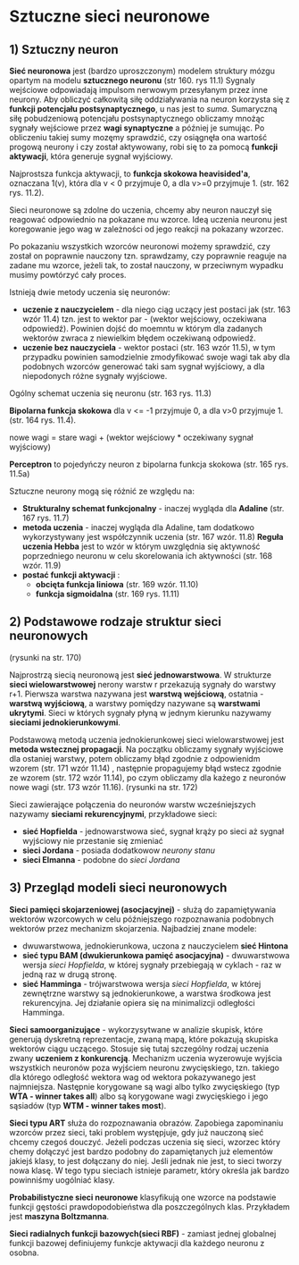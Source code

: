 # Sztuczne sieci neuronowe

## 1) Sztuczny neuron

**Sieć neuronowa** jest (bardzo uproszczonym) modelem struktury mózgu opartym na modelu **sztucznego neuronu** (str 160. rys 11.1) Sygnaly wejściowe odpowiadają impulsom nerwowym przesyłanym przez inne neurony. Aby obliczyć całkowitą siłę oddziaływania na neuron korzysta się z **funkcji potencjału postsynaptycznego**, u nas jest to *suma*. Sumaryczną siłę pobudzeniową potencjału postsynaptycznego obliczamy mnożąc sygnały wejściowe przez **wagi synaptyczne** a później je sumując. Po obliczeniu takiej sumy mozęmy sprawdzić, czy osiągnęła ona wartość progową neurony i czy został aktywowany, robi się to za pomocą **funkcji aktywacji**, która generuje sygnał wyjściowy.

Najprostsza funkcja aktywacji, to **funkcja skokowa heavisided'a**, oznaczana 1(v), która dla v < 0 przyjmuje 0, a dla v>=0 przyjmuje 1. (str. 162 rys. 11.2). 

Sieci neuronowe są zdolne do uczenia, chcemy aby neuron nauczył się reagować odpowiednio na pokazane mu wzorce. Ideą uczenia neuronu jest koregowanie jego wag w zależności od jego reakcji na pokazany wzorzec.

Po pokazaniu wszystkich wzorców neuronowi możemy sprawdzić, czy został on poprawnie nauczony tzn. sprawdzamy, czy poprawnie reaguje na zadane mu wzorce, jeżeli tak, to został nauczony, w przeciwnym wypadku musimy powtórzyć cały proces.

Istnieją dwie metody uczenia się neuronów:
- **uczenie z nauczycielem** - dla niego ciąg uczący jest postaci jak (str. 163 wzór 11.4) tzn. jest to wektor par - (wektor wejściowy, oczekiwana odpowiedź). Powinien dojść do moemntu w którym dla zadanych wektorów zwraca z niewielkim błędem oczekiwaną odpowiedź.
- **uczenie bez nauczyciela** - wektor postaci (str. 163 wzór 11.5), w tym przypadku powinien samodzielnie zmodyfikować swoje wagi tak aby dla podobnych wzorców generować taki sam sygnał wyjściowy, a dla niepodonych różne sygnały wyjściowe.

Ogólny schemat uczenia się neuronu (str. 163 rys. 11.3)

**Bipolarna funkcja skokowa** dla v <= -1 przyjmuje 0, a dla v>0 przyjmuje 1. (str. 164 rys. 11.4). 

nowe wagi = stare wagi + (wektor wejściowy * oczekiwany sygnał wyjściowy)

**Perceptron** to pojedyńczy neuron z bipolarna funkcja skokowa (str. 165 rys. 11.5a)

Sztuczne neurony mogą się różnić ze względu na:
- **Strukturalny schemat funkcjonalny** - inaczej wygląda dla **Adaline** (str. 167 rys. 11.7)
- **metoda uczenia** - inaczej wygląda dla Adaline, tam dodatkowo wykorzystywany jest współczynnik uczenia (str. 167 wzór. 11.8) **Reguła uczenia Hebba** jest to wzór w którym uwzględnia się aktywność poprzedniego neuronu w celu skorelowania ich aktywności (str. 168 wzór. 11.9)
- **postać funkcji aktywacji** :
  - **obcięta funkcja liniowa** (str. 169 wzór. 11.10)
  - **funkcja sigmoidalna** (str. 169 rys. 11.11)

## 2) Podstawowe rodzaje struktur sieci neuronowych

(rysunki na str. 170)

Najprostrzą siecią neuronową jest **sieć jednowarstwowa**. W strukturze **sieci wielowarstwowej** nerony warstw r przekazują sygnały do warstwy r+1. Pierwsza warstwa nazywana jest **warstwą wejściową**, ostatnia - **warstwą wyjściową**, a warstwy pomiędzy nazywane są **warstwami ukrytymi**. Sieci w których sygnały płyną w jednym kierunku nazywamy **sieciami jednokierunkowymi**. 

Podstawową metodą uczenia jednokierunkowej sieci wielowarstwowej jest **metoda wstecznej propagacji**. Na początku obliczamy sygnały wyjściowe dla ostaniej warstwy, potem obliczamy błąd zgodnie z odpowienidm wzorem (str. 171 wzór 11.14) , następnie propagujemy błąd wstecz zgodnie ze wzorem (str. 172 wzór 11.14), po czym obliczamy dla każego z neuronów nowe wagi (str. 173 wzór 11.16). (rysunki na str. 172)

Sieci zawierające połączenia do neuronów warstw wcześniejszych nazywamy **sieciami rekurencyjnymi**, przykładowe sieci:
- **sieć Hopfielda** - jednowarstwowa sieć, sygnał krąży po sieci aż sygnał wyjściowy nie przestanie się zmieniać
- **sieci Jordana** - posiada dodatkowow *neurony stanu*
- **sieci Elmanna** - podobne do *sieci Jordana*

## 3) Przegląd modeli sieci neuronowych

**Sieci pamięci skojarzeniowej (asocjacyjnej)** - służą do zapamiętywania wektorów wzorcowych w celu późniejszego rozpoznawania podobnych wektorów przez mechanizm skojarzenia. Najbadziej znane modele:
- dwuwarstwowa, jednokierunkowa, uczona z nauczycielem **sieć Hintona**
- **sieć typu BAM (dwukierunkowa pamięć asocjacyjna)** - dwuwarstwowa wersja *sieci Hopfielda*, w której sygnały przebiegają w cyklach - raz w jedną raz w drugą stronę.
- **sieć Hamminga** - trójwarstwowa wersja *sieci Hopfielda*, w której zewnętrzne warstwy są jednokierunkowe, a warstwa środkowa jest rekurencyjna. Jej działanie opiera się na minimalizcji odległości Hamminga.

**Sieci samoorganizujące** - wykorzysytwane w analizie skupisk, które generują dyskretną reprezentacje, zwaną mapą, które pokazują skupiska wektorów ciągu uczącego. Stosuje się tutaj szczególny rodzaj uczenia zwany **uczeniem z konkurencją**. Mechanizm uczenia wyzerowuje wyjścia wszystkich neuronów poza wyjściem neuronu zwycięskiego, tzn. takiego dla którego odległość wektora wag od wektora pokazywanego jest najmniejsza. Następnie korygowane są wagi albo tylko zwycięskiego (typ **WTA - winner takes all**) albo są korygowane wagi zwycięskiego i jego sąsiadów (typ **WTM - winner takes most**).

**Sieci typu ART** służa do rozpoznawania obrazów. Zapobiega zapominaniu wzorców przez sieci, taki problem występjuje, gdy już nauczoną sieć chcemy czegoś douczyć. Jeżeli podczas uczenia się sieci, wzorzec który chemy dołączyć jest bardzo podobny do zapamiętanych już elementów jakiejś klasy, to jest dołączany do niej. Jeśli jednak nie jest, to sieci tworzy nowa klasę. W tego typu sieciach istnieje parametr, który określa jak bardzo powinniśmy uogólniać klasy.

**Probabilistyczne sieci neuronowe** klasyfikują one wzorce na podstawie funkcji gęstości prawdopodobieństwa dla poszczególnych klas. Przykładem jest **maszyna Boltzmanna**.

**Sieci radialnych funkcji bazowych(sieci RBF)** - zamiast jednej globalnej funkcji bazowej definiujemy funkcje aktywacji dla każdego neuronu z osobna.


